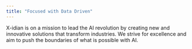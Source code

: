 ```yaml
---
title: "Focused with Data Driven"
---
```

X-idian is on a mission to lead the AI revolution by creating new and innovative solutions that transform industries. We strive for excellence and aim to push the boundaries of what is possible with AI.